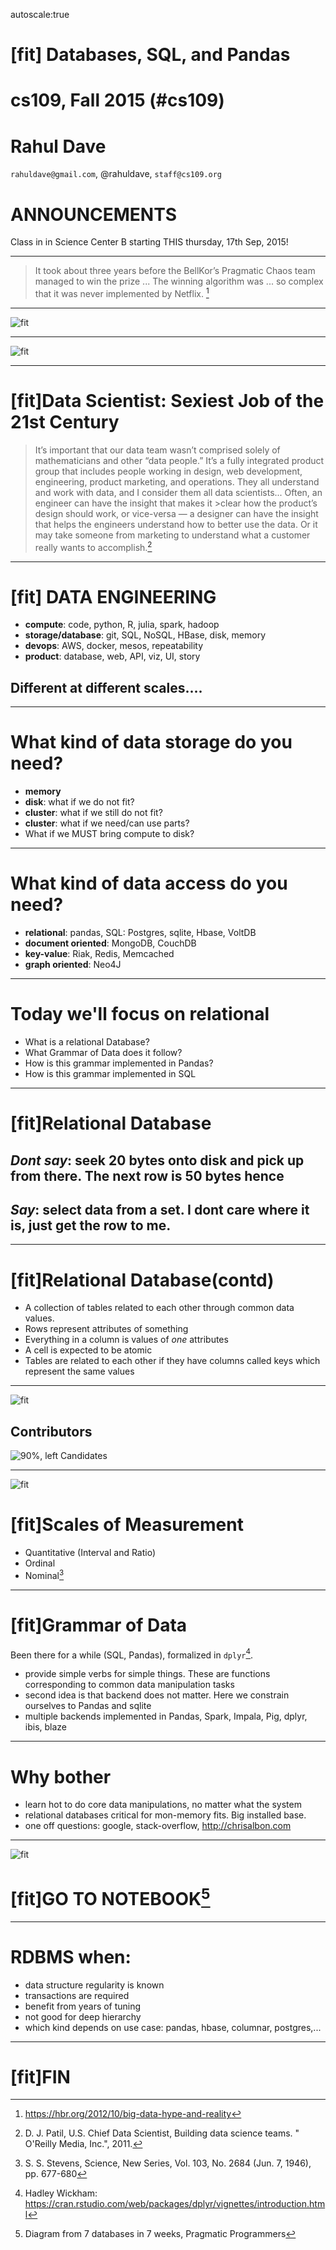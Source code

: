 autoscale:true

# [fit] Databases, SQL, and Pandas

# cs109, Fall 2015 (#cs109)

# Rahul Dave

`rahuldave@gmail.com`, @rahuldave, `staff@cs109.org`

# ANNOUNCEMENTS

Class in in Science Center B starting THIS thursday, 17th Sep, 2015!

---

>It took about three years before the BellKor’s Pragmatic Chaos team managed to win the prize ... The winning algorithm was ... so complex that it was never implemented by Netflix. [^1]

[^1]:https://hbr.org/2012/10/big-data-hype-and-reality

---

![fit](ds.png)

---

![fit](venn.png)

---
# [fit]Data Scientist: Sexiest Job of the 21st Century

>It’s important that our data team wasn’t comprised solely of mathematicians
>and other “data people.” It’s a fully integrated product group that includes
>people working in design, web development, engineering, product marketing,
>and operations. They all understand and work with data, and I consider them
>all data scientists... Often, an engineer can have the insight that makes it >clear how the product’s design should work, or vice-versa — a designer can have
>the insight that helps the engineers understand how to better use the data. Or
>it may take someone from marketing to understand what a customer really
>wants to accomplish.[^2]

[^2]: D. J. Patil, U.S. Chief Data Scientist, Building data science teams. " O'Reilly Media, Inc.", 2011.

---

# [fit] DATA ENGINEERING

- **compute**: code, python, R, julia, spark, hadoop
- **storage/database**: git, SQL, NoSQL, HBase, disk, memory
- **devops**: AWS, docker, mesos, repeatability
- **product**: database, web, API, viz, UI, story

## Different at different scales....

---

# What kind of data storage do you need?

- **memory**
- **disk**: what if we do not fit?
- **cluster**: what if we still do not fit?
- **cluster**: what if we need/can use parts?
- What if we MUST bring compute to disk?

---

# What kind of data access do you need?

- **relational**: pandas, SQL: Postgres, sqlite, Hbase, VoltDB
- **document oriented**: MongoDB, CouchDB
- **key-value**: Riak, Redis, Memcached
- **graph oriented**: Neo4J

---

# Today we'll focus on relational

- What is a relational Database?
- What Grammar of Data does it follow?
- How is this grammar implemented in Pandas?
- How is this grammar implemented in SQL

---

# [fit]Relational Database


## _Dont say_: seek 20 bytes onto disk and pick up from there. The next row is 50 bytes hence

## _Say_: select data from a set. I dont care where it is, just get the row to me.

---

# [fit]Relational Database(contd)

- A collection of tables related to each other through common data values.
- Rows represent attributes of something
- Everything in a column is values of _one_ attributes
- A cell is expected to be atomic
- Tables are related to each other if they have columns called keys which represent the same values

---

![fit](contributors.png)

## Contributors

![90%, left](candidates.png) Candidates

---

![fit](scales.png)

# [fit]Scales of Measurement

- Quantitative (Interval and Ratio)
- Ordinal
- Nominal[^3]

[^3]: S. S. Stevens, Science, New Series, Vol. 103, No. 2684 (Jun. 7, 1946), pp. 677-680

---
# [fit]Grammar of Data

Been there for a while (SQL, Pandas), formalized in `dplyr`[^4].

- provide simple verbs for simple things. These are functions corresponding to  common data manipulation tasks
- second idea is that backend does not matter. Here we constrain ourselves to Pandas and sqlite
- multiple backends implemented in Pandas, Spark, Impala, Pig, dplyr, ibis, blaze

[^4]: Hadley Wickham: https://cran.rstudio.com/web/packages/dplyr/vignettes/introduction.html

---
# Why bother

- learn hot to do core data manipulations, no matter what the system
- relational databases critical for mon-memory fits. Big installed base.
- one off questions: google, stack-overflow, http://chrisalbon.com

---
![fit](sqlexecution.png)

# [fit]GO TO NOTEBOOK[^5]

[^5]: Diagram from 7 databases in 7 weeks, Pragmatic Programmers

---

# RDBMS when:

- data structure regularity is known
- transactions are required
- benefit from years of tuning
- not good for deep hierarchy
- which kind depends on use case: pandas, hbase, columnar, postgres,...

---

# [fit]FIN
